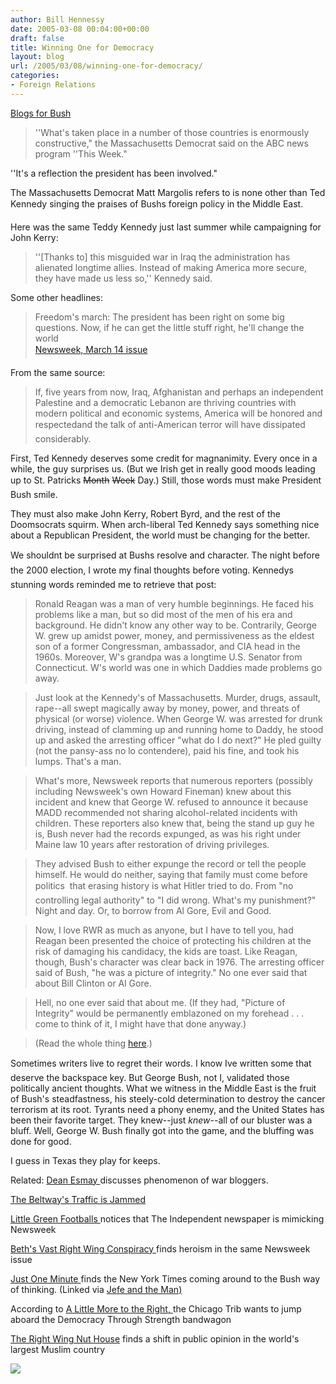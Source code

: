 ```yaml
---
author: Bill Hennessy
date: 2005-03-08 00:04:00+00:00
draft: false
title: Winning One for Democracy
layout: blog
url: /2005/03/08/winning-one-for-democracy/
categories:
- Foreign Relations
---
```


[Blogs for Bush](https://www.blogsforbush.com/)




> 

> 
> ''What's taken place in a number of those countries is enormously constructive," the Massachusetts Democrat said on the ABC news program ''This Week."  
  
''It's a reflection the president has been involved."
> 
> 




The Massachusetts Democrat Matt Margolis refers to is none other than Ted Kennedy singing the praises of Bushs foreign policy in the Middle East.




Here was the same Teddy Kennedy just last summer while campaigning for John Kerry:




> 

> 
> 

> 
> ''[Thanks to] this misguided war in Iraq the administration has alienated longtime allies. Instead of making America more secure, they have made us less so,'' Kennedy said.
> 
> 




Some other headlines:




> 

> 
> Freedom's march: The president has been right on some big questions. Now, if he can get the little stuff right, he'll change the world   
[Newsweek, March 14 issue](https://www.msnbc.msn.com/id/7103517/site/newsweek/)
> 
> 




From the same source:




> 

> 
> If, five years from now, Iraq, Afghanistan and perhaps an independent Palestine and a democratic Lebanon are thriving countries with modern political and economic systems, America will be honored and respectedand the talk of anti-American terror will have dissipated considerably. 
> 
> 




First, Ted Kennedy deserves some credit for magnanimity. Every once in a while, the guy surprises us. (But we Irish get in really good moods leading up to St. Patricks <strike>Month</strike> <strike>Week</strike> Day.) Still, those words must make President Bush smile.




They must also make John Kerry, Robert Byrd, and the rest of the Doomsocrats squirm. When arch-liberal Ted Kennedy says something nice about a Republican President, the world must be changing for the better.




We shouldnt be surprised at Bushs resolve and character. The night before the 2000 election, I wrote my final thoughts before voting. Kennedys stunning words reminded me to retrieve that post:




> 

> 
> Ronald Reagan was a man of very humble beginnings. He faced his problems like a man, but so did most of the men of his era and background. He didn't know any other way to be. Contrarily, George W. grew up amidst power, money, and permissiveness as the eldest son of a former Congressman, ambassador, and CIA head in the 1960s. Moreover, W's grandpa was a longtime U.S. Senator from Connecticut. W's world was one in which Daddies made problems go away. 
> 
> 

> 
> Just look at the Kennedy's of Massachusetts. Murder, drugs, assault, rape--all swept magically away by money, power, and threats of physical (or worse) violence. When George W. was arrested for drunk driving, instead of clamming up and running home to Daddy, he stood up and asked the arresting officer "what do I do next?" He pled guilty (not the pansy-ass no lo contendere), paid his fine, and took his lumps. That's a man.
> 
> 

> 
> What's more, Newsweek reports that numerous reporters (possibly including Newsweek's own Howard Fineman) knew about this incident and knew that George W. refused to announce it because MADD recommended not sharing alcohol-related incidents with children. These reporters also knew that, being the stand up guy he is, Bush never had the records expunged, as was his right under Maine law 10 years after restoration of driving privileges.
> 
> 

> 
> They advised Bush to either expunge the record or tell the people himself. He would do neither, saying that family must come before politics  that erasing history is what Hitler tried to do. From "no controlling legal authority" to "I did wrong. What's my punishment?" Night and day. Or, to borrow from Al Gore, Evil and Good. 
> 
> 

> 
> Now, I love RWR as much as anyone, but I have to tell you, had Reagan been presented the choice of protecting his children at the risk of damaging his candidacy, the kids are toast. Like Reagan, though, Bush's character was clear back in 1976. The arresting officer said of Bush, "he was a picture of integrity." No one ever said that about Bill Clinton or Al Gore.
> 
> 

> 
> Hell, no one ever said that about me. (If they had, "Picture of Integrity" would be permanently emblazoned on my forehead . . . come to think of it, I might have that done anyway.) 
> 
> 

> 
> (Read the whole thing [here](https://blog.billhennessy.com/blogs/hennessys_view/archive/2000/11/06/1091.aspx).)
> 
> 




Sometimes writers live to regret their words. I know Ive written some that deserve the backspace key. But George Bush, not I, validated those politically ancient thoughts. What we witness in the Middle East is the fruit of Bush's steadfastness, his steely-cold determination to destroy the cancer terrorism at its root. Tyrants  need a phony enemy, and the United States has been their favorite target. They knew--just _knew_--all of our bluster was a bluff. Well, George W. Bush finally got into the game, and the bluffing was done for good.




I guess in Texas they play for keeps.




Related: [Dean Esmay ](https://www.deanesmay.com/posts/1110230032.shtml)discusses phenomenon of war bloggers.




[The Beltway's Traffic is Jammed](https://www.outsidethebeltway.com/archives/9517)




[Little Green Footballs ](https://littlegreenfootballs.com/weblog/?entry=14983_Independent-_Was_Bush_Right_After_All&only=yes)notices that The Independent newspaper is mimicking Newsweek




[Beth's Vast Right Wing Conspiracy ](https://bamapachyderm.com/archives/2005/03/07/duty-honor-country/)finds heroism in the same Newsweek issue




[Just One Minute ](https://justoneminute.typepad.com/main/2005/03/nobody_likes_an.html)finds the New York Times coming around to the Bush way of thinking. (Linked via [Jefe and the Man)](https://jefeandtheman.blogspot.com/2005/03/my-how-things-have-changed.html)




According to [A Little More to the Right, ](https://www.alittlemoretotheright.com/journal/00002174.html)the Chicago Trib wants to jump aboard the Democracy Through Strength bandwagon




[The Right Wing Nut House](https://rightwingnuthouse.com/archives/2005/03/07/a-seismic-shift-in-opinion/) finds a shift in public opinion in the world's largest Muslim country

![](https://blog.billhennessy.com/aggbug.aspx?PostID=1316)

